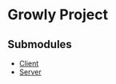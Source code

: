 # Growly Project

## Submodules

- [Client](https://github.com/sindhupallavi14/growly-client)
- [Server](https://github.com/sindhupallavi14/growly-server)
